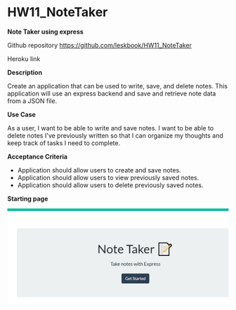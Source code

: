 # HW11_NoteTaker

**Note Taker using express**

Github repository https://github.com/leskbook/HW11_NoteTaker

Heroku link

**Description**

Create an application that can be used to write, save, and delete notes. This application will use an express backend and save and retrieve note data from a JSON file.

**Use Case**

As a user, I want to be able to write and save notes. I want to be able to delete notes I've previously written so that I can organize my thoughts and keep track of tasks I need to complete.

**Acceptance Criteria**

 - Application should allow users to create and save notes.
 - Application should allow users to view previously saved notes.
 - Application should allow users to delete previously saved notes.


**Starting page**

<img src="/public/assets/images/startingpage.bmp">
